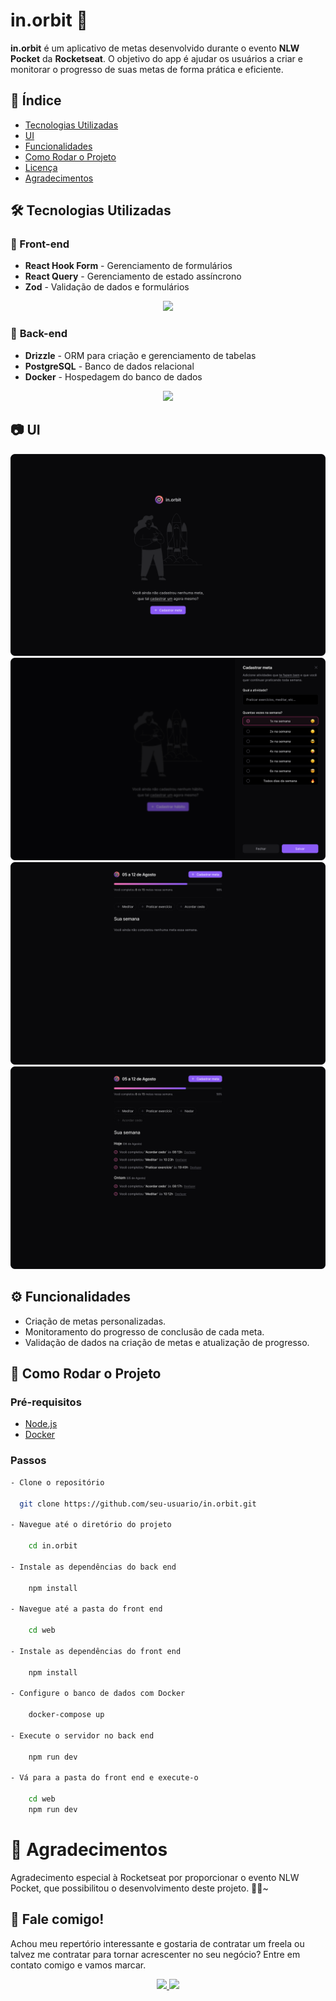 # in.orbit 🚀

**in.orbit** é um aplicativo de metas desenvolvido durante o evento **NLW Pocket** da **Rocketseat**. O objetivo do app é ajudar os usuários a criar e monitorar o progresso de suas metas de forma prática e eficiente.

## 📑 Índice

- [Tecnologias Utilizadas](#️-tecnologias-utilizadas)
- [UI](#-ui)
- [Funcionalidades](#️-funcionalidades)
- [Como Rodar o Projeto](#️-como-rodar-o-projeto)
- [Licença](#️-licença)
- [Agradecimentos](#️-agradecimentos)

## 🛠️ Tecnologias Utilizadas

### 🔎 Front-end

- **React Hook Form** - Gerenciamento de formulários
- **React Query** - Gerenciamento de estado assíncrono
- **Zod** - Validação de dados e formulários

<p align="center">
  <a href="https://skillicons.dev">
    <img src="https://skillicons.dev/icons?i=ts,vite,react,tailwind" />
  </a>
</p>

### 💾 **Back-end**

- **Drizzle** - ORM para criação e gerenciamento de tabelas
- **PostgreSQL** - Banco de dados relacional
- **Docker** - Hospedagem do banco de dados

<p align="center">
  <a href="https://skillicons.dev">
    <img src="https://skillicons.dev/icons?i=ts,nodejs,docker,postgres" />
  </a>
</p>

## 📷 UI

<img src="./public/vazio.png">
<img src="./public/criar-obj.png">
<img src="./public/objetivos-vazio.png">
<img src="./public/objetivos.png">

## ⚙️ Funcionalidades

- Criação de metas personalizadas.
- Monitoramento do progresso de conclusão de cada meta.
- Validação de dados na criação de metas e atualização de progresso.

## 🚀 Como Rodar o Projeto

### Pré-requisitos

- [Node.js](https://nodejs.org/)
- [Docker](https://www.docker.com/)

### Passos

```bash
- Clone o repositório

  git clone https://github.com/seu-usuario/in.orbit.git

- Navegue até o diretório do projeto

    cd in.orbit

- Instale as dependências do back end

    npm install

- Navegue até a pasta do front end

    cd web

- Instale as dependências do front end

    npm install

- Configure o banco de dados com Docker

    docker-compose up

- Execute o servidor no back end

    npm run dev

- Vá para a pasta do front end e execute-o

    cd web
    npm run dev

```

# 🙌 Agradecimentos

Agradecimento especial à Rocketseat por proporcionar o evento NLW Pocket, que possibilitou o desenvolvimento deste projeto. 💜🚀~

## 👥 Fale comigo!

Achou meu repertório interessante e gostaria de contratar um freela ou talvez me contratar para tornar acrescenter no seu negócio? Entre em contato comigo e vamos marcar.

<p align="center">
  <a href="https://www.linkedin.com/in/jeferson-franco-1349062b0/">
    <img src="https://skillicons.dev/icons?i=linkedin" />
  </a>
  <a href="https://github.com/jefolidev">
    <img src="https://skillicons.dev/icons?i=github" />
  </a>
</p>
